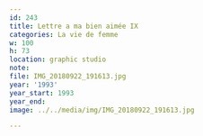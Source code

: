 ```yaml
---
id: 243
title: Lettre a ma bien aimée IX
categories: La vie de femme
w: 100
h: 73
location: graphic studio
note:
file: IMG_20180922_191613.jpg
year: '1993'
year_start: 1993
year_end:
image: ../../media/img/IMG_20180922_191613.jpg

---
```

